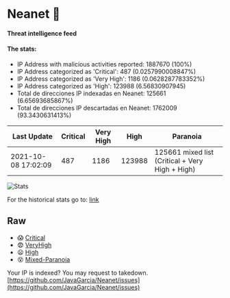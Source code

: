 # Neanet :hocho:
#### Threat intelligence feed
#### The stats:

- IP Address with malicious activities reported: 1887670 (100%)
- IP Address categorized as 'Critical':  487 (0.0257990008847%)
- IP Address categorized as 'Very High':  1186 (0.0628287783352%)
- IP Address categorized as 'High':  123988 (6.56830907945)
- Total de direcciones IP indexadas en Neanet:  125661 (6.65693685867%)
- Total de direcciones IP descartadas en Neanet:  1762009 (93.3430631413%)

| Last Update | Critical | Very High | High | Paranoia |
| --- | --- | --- | --- | --- |
| 2021-10-08 17:02:09 | 487 | 1186 | 123988 | 125661 mixed list (Critical + Very High + High)|

![Stats](https://docs.google.com/spreadsheets/d/e/2PACX-1vSnaNMIXVabIpDJjufMlzH7poXnshF3mgd8Is1g9ytUEzVsP5my4Trn8f-xkoLLQ38xpL3HtmUexLo6/pubchart?oid=501124687&format=image)

For the historical stats go to: [link](/stats.csv)
## Raw
- :scream: [Critical](https://raw.githubusercontent.com/JavaGarcia/Neanet/master/blacklists/neanet_critical.txt)
- :fearful: [VeryHigh](https://raw.githubusercontent.com/JavaGarcia/Neanet/master/blacklists/neanet_veryHigh.txtt)
- :frowning: [High](https://raw.githubusercontent.com/JavaGarcia/Neanet/master/blacklists/neanet_high.txt)
- :dizzy_face: [Mixed-Paranoia](https://raw.githubusercontent.com/JavaGarcia/Neanet/master/blacklists/neanet_all.txt)


Your IP is indexed? You may request to takedown. [https://github.com/JavaGarcia/Neanet/issues](https://github.com/JavaGarcia/Neanet/issues)







































































































































































































































































































































































































































































































































































































































































































































































































































































































































































































































































































































































































































































































































































































































































































































































































































































































































































































































































































































































































































































































































































































































































































































































































































































































































































































































































































































































































































































































































































































































































































































































































































































































































































































































































































































































































































































































































































































































































































































































































































































































































































































































































































































































































































































































































































































































































































































































































































































































































































































































































































































































































































































































































































































































































































































































































































































































































































































































































































































































































































































































































































































































































































































































































































































































































































































































































































































































































































































































































































































































































































































































































































































































































































































































































































































































































































































































































































































































































































































































































































































































































































































































































































































































































































































































































































































































































































































































































































































































































































































































































































































































































































































































































































































































































































































